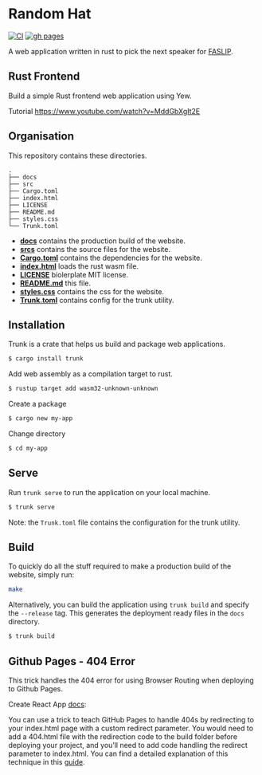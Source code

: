 # Random Hat

[![CI](https://github.com/woodRock/doomerism/actions/workflows/ci.yml/badge.svg)](https://github.com/woodRock/doomerism.github.io/actions/workflows/ci.yml)
[![gh pages](https://github.com/woodRock/doomerism/actions/workflows/pages/pages-build-deployment/badge.svg)](https://github.com/woodRock/doomerismactions/workflows/pages/pages-build-deployment)

A web application written in rust to pick the next speaker for [FASLIP](https://ecs.wgtn.ac.nz/Groups/ECRG/FASLIP_Home).

## Rust Frontend

Build a simple Rust frontend web application using Yew.

Tutorial https://www.youtube.com/watch?v=MddGbXgIt2E

## Organisation

This repository contains these directories.

```
.
├── docs
├── src
├── Cargo.toml
├── index.html
├── LICENSE
├── README.md
├── styles.css
└── Trunk.toml
```

- [**docs**](docs) contains the production build of the website.
- [**srcs**](src) contains the source files for the website.
- [**Cargo.toml**](Cargo.toml) contains the dependencies for the website.
- [**index.html**](index.html) loads the rust wasm file.
- [**LICENSE**](LICENSE) biolerplate MIT license.
- [**README.md**](README.md) this file.
- [**styles.css**](styles.css) contains the css for the website.
- [**Trunk.toml**](Trunk.toml) contains config for the trunk utility.

## Installation

Trunk is a crate that helps us build and package web applications.

```bash
$ cargo install trunk
```

Add web assembly as a compilation target to rust.

```bash
$ rustup target add wasm32-unknown-unknown
```

Create a package

```bash
$ cargo new my-app
```

Change directory

```bash
$ cd my-app
```

## Serve

Run `trunk serve` to run the application on your local machine.

```bash
$ trunk serve
```

Note: the `Trunk.toml` file contains the configuration for the trunk utility.

## Build

To quickly do all the stuff required to make a production build of the website, simply run: 

```bash
make
```

Alternatively, you can build the application using `trunk build` and specify the `--release` tag. This generates the deployment ready files in the `docs` directory.

```bash
$ trunk build
```

## Github Pages - 404 Error

This trick handles the 404 error for using Browser Routing when deploying to Github Pages.

Create React App [docs](https://create-react-app.dev/docs/deployment/#github-pages):

You can use a trick to teach GitHub Pages to handle 404s by redirecting to your index.html page with a custom redirect parameter. You would need to add a 404.html file with the redirection code to the build folder before deploying your project, and you’ll need to add code handling the redirect parameter to index.html. You can find a detailed explanation of this technique in this [guide](https://github.com/rafrex/spa-github-pages).
